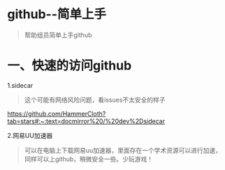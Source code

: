 # github--简单上手
> 帮助组员简单上手github

# 一、快速的访问github
1.sidecar
> 这个可能有网络风险问题，看issues不太安全的样子

https://github.com/HammerCloth?tab=stars#:~:text=docmirror%20/%20dev%2Dsidecar

2.网易UU加速器
> 可以在电脑上下载网易uu加速器，里面存在一个学术资源可以进行加速，同样可以上github，稍微安全一些。少玩游戏！

